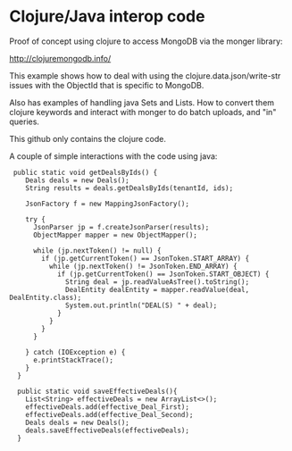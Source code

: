 # Clojure/Java interop code

Proof of concept using clojure to access MongoDB via the monger library:

http://clojuremongodb.info/

This example shows how to deal with using the clojure.data.json/write-str issues with the ObjectId that is specific to MongoDB.  

Also has examples of handling java Sets and Lists.  How to convert them clojure keywords and interact with monger to do batch uploads, and "in" queries.

This github only contains the clojure code.

A couple of simple interactions with the code using java:
```
 public static void getDealsByIds() {
    Deals deals = new Deals();
    String results = deals.getDealsByIds(tenantId, ids);

    JsonFactory f = new MappingJsonFactory();

    try {
      JsonParser jp = f.createJsonParser(results);
      ObjectMapper mapper = new ObjectMapper();

      while (jp.nextToken() != null) {
        if (jp.getCurrentToken() == JsonToken.START_ARRAY) {
          while (jp.nextToken() != JsonToken.END_ARRAY) {
            if (jp.getCurrentToken() == JsonToken.START_OBJECT) {
              String deal = jp.readValueAsTree().toString();
              DealEntity dealEntity = mapper.readValue(deal, DealEntity.class);
              System.out.println("DEAL(S) " + deal);
            }
          }
        }
      }

    } catch (IOException e) {
      e.printStackTrace();
    }
  }

  public static void saveEffectiveDeals(){
    List<String> effectiveDeals = new ArrayList<>();
    effectiveDeals.add(effective_Deal_First);
    effectiveDeals.add(effective_Deal_Second);
    Deals deals = new Deals();
    deals.saveEffectiveDeals(effectiveDeals);
  }
```
